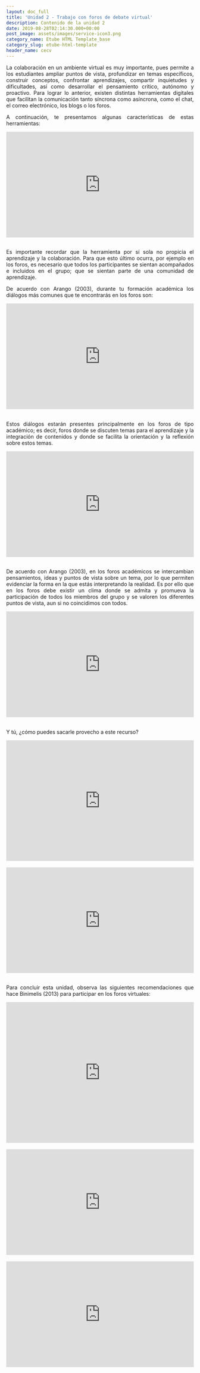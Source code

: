 ```yaml
---
layout: doc_full
title: 'Unidad 2 - Trabajo con foros de debate virtual'
description: Contenido de la unidad 2
date: 2019-08-28T02:14:30.000+00:00
post_image: assets/images/service-icon3.png
category_name: Etube HTML Template_base
category_slug: etube-html-template
header_name: cecv
---
```

<p align="justify">La colaboración en un ambiente virtual es muy importante, pues permite a los estudiantes ampliar puntos de vista, profundizar en temas específicos, construir conceptos, confrontar aprendizajes, compartir inquietudes y dificultades, así como desarrollar el pensamiento crítico, autónomo y proactivo. Para lograr lo anterior, existen distintas herramientas digitales que facilitan la comunicación tanto síncrona como asíncrona, como el chat, el correo electrónico, los blogs o los foros.</p> 
<p align="justify">A continuación, te presentamos algunas características de estas herramientas:</p>
<div style="width: 100%;"><div style="position: relative; padding-bottom: 56.25%; padding-top: 0; height: 0;"><iframe frameborder="0" width="1200px" height="675px" style="position: absolute; top: 0; left: 0; width: 100%; height: 100%;" src="https://view.genial.ly/5d72e00a0355470fc73ce17b" type="text/html" allowscriptaccess="always" allowfullscreen="true" scrolling="yes" allownetworking="all"></iframe> </div> </div>
<br/>
<p align="justify">Es importante recordar que la herramienta por sí sola no propicia el aprendizaje y la colaboración. Para que esto último ocurra, por ejemplo en los foros, es necesario que todos los participantes se sientan acompañados e incluidos en el grupo; que se sientan parte de una comunidad de aprendizaje. </p>
<p align="justify">De acuerdo con Arango (2003), durante tu formación académica los diálogos más comunes que te encontrarás en los foros son: </p>
<div style="width: 100%;"><div style="position: relative; padding-bottom: 56.25%; padding-top: 0; height: 0;"><iframe frameborder="0" width="1200px" height="675px" style="position: absolute; top: 0; left: 0; width: 100%; height: 100%;" src="https://view.genial.ly/5d72e6d50e65690ffea99140" type="text/html" allowscriptaccess="always" allowfullscreen="true" scrolling="yes" allownetworking="all"></iframe> </div> </div>
<br/>
<p align="justify">Estos diálogos estarán presentes principalmente en los foros de tipo académico; es decir, foros donde se discuten temas para el aprendizaje y la integración de contenidos y donde se facilita la orientación y la reflexión sobre estos temas.</p>
<div style="width: 100%;"><div style="position: relative; padding-bottom: 56.25%; padding-top: 0; height: 0;"><iframe frameborder="0" width="1200px" height="675px" style="position: absolute; top: 0; left: 0; width: 100%; height: 100%;" src="https://view.genial.ly/5d72e8aa9bd0781008f5d237" type="text/html" allowscriptaccess="always" allowfullscreen="true" scrolling="yes" allownetworking="all"></iframe> </div> </div>
<br/>
<p align="justify">De acuerdo con Arango (2003), en los foros académicos se intercambian pensamientos, ideas y puntos de vista sobre un tema, por lo que permiten evidenciar la forma en la que estás interpretando la realidad. Es por ello que en los foros debe existir un clima donde se admita y promueva la participación de todos los miembros del grupo y se valoren los diferentes puntos de vista, aun si no coincidimos con todos.</p>
<div style="width: 100%;"><div style="position: relative; padding-bottom: 56.25%; padding-top: 0; height: 0;"><iframe frameborder="0" width="1200px" height="675px" style="position: absolute; top: 0; left: 0; width: 100%; height: 100%;" src="https://view.genial.ly/5d72ea030e65690ffea9926d" type="text/html" allowscriptaccess="always" allowfullscreen="true" scrolling="yes" allownetworking="all"></iframe> </div> </div>
<br/>
<p align="justify">Y tú, ¿cómo puedes sacarle provecho a este recurso? </p>
<div style="width: 100%;"><div style="position: relative; padding-bottom: 64.29%; padding-top: 0; height: 0;"><iframe frameborder="0" width="1400px" height="900px" style="position: absolute; top: 0; left: 0; width: 100%; height: 100%;" src="https://view.genial.ly/5d72eb310e65690ffea992f5" type="text/html" allowscriptaccess="always" allowfullscreen="true" scrolling="yes" allownetworking="all"></iframe> </div> </div>
<br/>
<div style="width: 100%;"><div style="position: relative; padding-bottom: 56.25%; padding-top: 0; height: 0;"><iframe frameborder="0" width="1200px" height="675px" style="position: absolute; top: 0; left: 0; width: 100%; height: 100%;" src="https://view.genial.ly/5d72ee12d705a10ff869d021" type="text/html" allowscriptaccess="always" allowfullscreen="true" scrolling="yes" allownetworking="all"></iframe> </div> </div>
<br/>
<p align="justify">Para concluir esta unidad, observa las siguientes recomendaciones que hace Binimelis (2013) para participar en los foros virtuales: </p>
<div style="width: 100%;"><div style="position: relative; padding-bottom: 75.00%; padding-top: 0; height: 0;"><iframe frameborder="0" width="2000px" height="1500px" style="position: absolute; top: 0; left: 0; width: 100%; height: 100%;" src="https://view.genial.ly/5d75900d83d45a0fdcd3b9d1" type="text/html" allowscriptaccess="always" allowfullscreen="true" scrolling="yes" allownetworking="all"></iframe> </div> </div>
<br/>
<div style="width: 100%;"><div style="position: relative; padding-bottom: 56.25%; padding-top: 0; height: 0;"><iframe frameborder="0" width="1200px" height="675px" style="position: absolute; top: 0; left: 0; width: 100%; height: 100%;" src="https://view.genial.ly/5d75982e39c592100c318c85" type="text/html" allowscriptaccess="always" allowfullscreen="true" scrolling="yes" allownetworking="all"></iframe> </div> </div>
<br/>
<div style="width: 100%;"><div style="position: relative; padding-bottom: 56.25%; padding-top: 0; height: 0;"><iframe frameborder="0" width="1200px" height="675px" style="position: absolute; top: 0; left: 0; width: 100%; height: 100%;" src="https://view.genial.ly/5d759b4a6e51fb0fe24e770a" type="text/html" allowscriptaccess="always" allowfullscreen="true" scrolling="yes" allownetworking="all"></iframe> </div> </div>